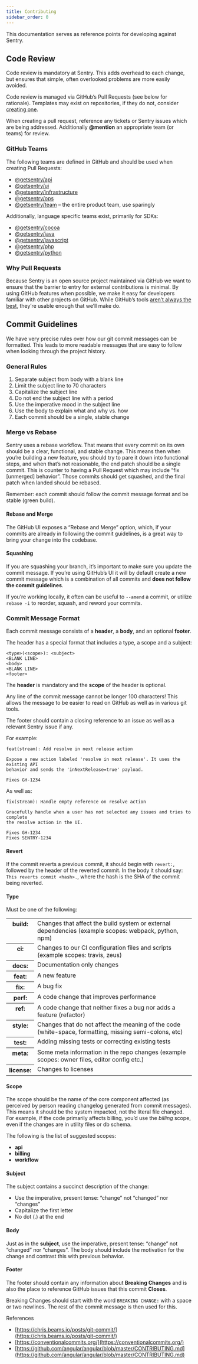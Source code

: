 ```yaml
---
title: Contributing
sidebar_order: 0
---
```


This documentation serves as reference points for developing against Sentry.

## Code Review

Code review is mandatory at Sentry. This adds overhead to each change, but ensures that simple, often overlooked problems are more easily avoided.

Code review is managed via GitHub’s Pull Requests (see below for rationale). Templates may exist on repositories, if they do not, consider [creating one](https://help.github.com/articles/creating-a-pull-request-template-for-your-repository/).

When creating a pull request, reference any tickets or Sentry issues which are being addressed. Additionally **@mention** an appropriate team (or teams) for review.

### GitHub Teams

The following teams are defined in GitHub and should be used when creating Pull Requests:

-   [@getsentry/api](https://github.com/orgs/getsentry/teams/api)
-   [@getsentry/ui](https://github.com/orgs/getsentry/teams/ui)
-   [@getsentry/infrastructure](https://github.com/orgs/getsentry/teams/infrastructure)
-   [@getsentry/ops](https://github.com/orgs/getsentry/teams/ops)
-   [@getsentry/team](https://github.com/orgs/getsentry/teams/team) – the entire product team, use sparingly

Additionally, language specific teams exist, primarily for SDKs:

-   [@getsentry/cocoa](https://github.com/orgs/getsentry/teams/cocoa)
-   [@getsentry/java](https://github.com/orgs/getsentry/teams/java)
-   [@getsentry/javascript](https://github.com/orgs/getsentry/teams/javascript)
-   [@getsentry/php](https://github.com/orgs/getsentry/teams/php)
-   [@getsentry/python](https://github.com/orgs/getsentry/teams/python)

### Why Pull Requests

Because Sentry is an open source project maintained via GitHub we want to ensure that the barrier to entry for external contributions is minimal. By using GitHub features when possible, we make it easy for developers familiar with other projects on GitHub. While GitHub’s tools [aren’t always the best](http://cra.mr/2014/05/03/on-pull-requests), they’re usable enough that we’ll make do.

## Commit Guidelines

We have very precise rules over how our git commit messages can be formatted. This leads to more readable messages that are easy to follow when looking through the project history.

### General Rules

1.  Separate subject from body with a blank line
2.  Limit the subject line to 70 characters
3.  Capitalize the subject line
4.  Do not end the subject line with a period
5.  Use the imperative mood in the subject line
6.  Use the body to explain what and why vs. how
7.  Each commit should be a single, stable change

### Merge vs Rebase

Sentry uses a rebase workflow. That means that every commit on its own should be a clear, functional, and stable change. This means then when you’re building a new feature, you should try to pare it down into functional steps, and when that’s not reasonable, the end patch should be a single commit. This is counter to having a Pull Request which may include “fix [unmerged] behavior”. Those commits should get squashed, and the final patch when landed should be rebased.

Remember: each commit should follow the commit message format and be stable (green build).

#### Rebase and Merge

The GitHub UI exposes a “Rebase and Merge” option, which, if your commits are already in following the commit guidelines, is a great way to bring your change into the codebase.

#### Squashing

If you are squashing your branch, it’s important to make sure you update the commit message. If you’re using GitHub’s UI it will by default create a new commit message which is a combination of all commits and **does not follow the commit guidelines**.

If you’re working locally, it often can be useful to `--amend` a commit, or utilize `rebase -i` to reorder, squash, and reword your commits.

### Commit Message Format

Each commit message consists of a **header**, a **body**, and an optional **footer**.

The header has a special format that includes a type, a scope and a subject:

```
<type>(<scope>): <subject>
<BLANK LINE>
<body>
<BLANK LINE>
<footer>
```

The **header** is mandatory and the **scope** of the header is optional.

Any line of the commit message cannot be longer 100 characters! This allows the message to be easier to read on GitHub as well as in various git tools.

The footer should contain a closing reference to an issue as well as a relevant Sentry issue if any.

For example:

```
feat(stream): Add resolve in next release action

Expose a new action labeled 'resolve in next release'. It uses the existing API
behavior and sends the 'inNextRelease=true' payload.

Fixes GH-1234
```

As well as:

```
fix(stream): Handle empty reference on resolve action

Gracefully handle when a user has not selected any issues and tries to complete
the resolve action in the UI.

Fixes GH-1234
Fixes SENTRY-1234
```

#### Revert

If the commit reverts a previous commit, it should begin with `revert:`, followed by the header of the reverted commit. In the body it should say: `This reverts commit <hash>.`, where the hash is the SHA of the commit being reverted.

#### Type

Must be one of the following:

<table class="table"><tbody valign="top"><tr><th>build:</th><td>Changes that affect the build system or external dependencies (example scopes: webpack, python, npm)</td></tr><tr><th>ci:</th><td>Changes to our CI configuration files and scripts (example scopes: travis, zeus)</td></tr><tr><th>docs:</th><td>Documentation only changes</td></tr><tr><th>feat:</th><td>A new feature</td></tr><tr><th>fix:</th><td>A bug fix</td></tr><tr><th>perf:</th><td>A code change that improves performance</td></tr><tr><th>ref:</th><td>A code change that neither fixes a bug nor adds a feature (refactor)</td></tr><tr><th>style:</th><td>Changes that do not affect the meaning of the code (white-space, formatting, missing semi-colons, etc)</td></tr><tr><th>test:</th><td>Adding missing tests or correcting existing tests</td></tr><tr><th>meta:</th><td>Some meta information in the repo changes (example scopes: owner files, editor config etc.)</td></tr><tr><th>license:</th><td>Changes to licenses</td></tr></tbody></table>

#### Scope

The scope should be the name of the core component affected (as perceived by person reading changelog generated from commit messages). This means it should be the system impacted, not the literal file changed. For example, if the code primarily affects billing, you’d use the _billing_ scope, even if the changes are in utility files or db schema.

The following is the list of suggested scopes:

-   **api**
-   **billing**
-   **workflow**

#### Subject

The subject contains a succinct description of the change:

-   Use the imperative, present tense: “change” not “changed” nor “changes”
-   Capitalize the first letter
-   No dot (.) at the end

#### Body

Just as in the **subject**, use the imperative, present tense: “change” not “changed” nor “changes”. The body should include the motivation for the change and contrast this with previous behavior.

#### Footer

The footer should contain any information about **Breaking Changes** and is also the place to reference GitHub issues that this commit **Closes**.

Breaking Changes should start with the word `BREAKING CHANGE:` with a space or two newlines. The rest of the commit message is then used for this.

References

-   [https://chris.beams.io/posts/git-commit/](https://chris.beams.io/posts/git-commit/)
-   [https://conventionalcommits.org/](https://conventionalcommits.org/)
-   [https://github.com/angular/angular/blob/master/CONTRIBUTING.md](https://github.com/angular/angular/blob/master/CONTRIBUTING.md)
